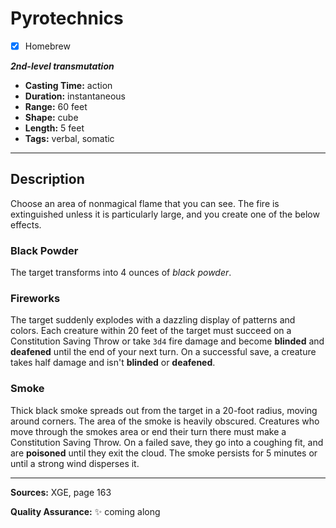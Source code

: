 # Pyrotechnics
- [x] Homebrew

***2nd-level transmutation***
- **Casting Time:** action
- **Duration:** instantaneous
- **Range:** 60 feet
- **Shape:** cube
- **Length:** 5 feet
- **Tags:** verbal, somatic

---

## Description
Choose an area of nonmagical flame that you can see.
The fire is extinguished unless it is particularly large, and you create one of the below effects.

### Black Powder
The target transforms into 4 ounces of *black powder*.

### Fireworks
The target suddenly explodes with a dazzling display of patterns and colors.
Each creature within 20 feet of the target must succeed on a Constitution Saving Throw or take `3d4` fire damage and become **blinded** and **deafened** until the end of your next turn.
On a successful save, a creature takes half damage and isn't **blinded** or **deafened**.

### Smoke
Thick black smoke spreads out from the target in a 20-foot radius, moving around corners.
The area of the smoke is heavily obscured.
Creatures who move through the smokes area or end their turn there must make a Constitution Saving Throw.
On a failed save, they go into a coughing fit, and are **poisoned** until they exit the cloud.
The smoke persists for 5 minutes or until a strong wind disperses it.

---

**Sources:** XGE, page 163

**Quality Assurance:** :sparkles: coming along
